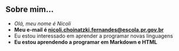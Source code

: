 ## Sobre mim...
- _Olá, meu nome é Nicoli_
- **Meu e-mail é nicoli.choinatzki.fernandes@escola.pr.gov.br**
- </i>Eu estou interessado em aprender a programar novas linguagens</i>
- <b>Eu estou aprendendo a programar em Markdown e HTML<b/>
